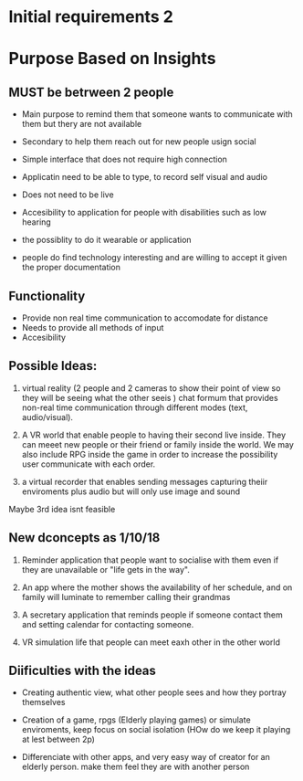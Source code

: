 # Initial requirements 2 

# Purpose Based on Insights 
## MUST be betrween 2 people

* Main purpose to remind them that someone wants to communicate with them but thery are not available

* Secondary to help them reach out for new people usign social  


* Simple interface that does not require high connection 
* Applicatin need to be able to type, to record self visual and audio
* Does not need to be live
* Accesibility to application for people with disabilities such as low hearing 
* the possiblity to do it wearable or application
* people do find technology interesting and are willing to accept it given the proper documentation

## Functionality 

* Provide non real time communication to accomodate for distance
* Needs to provide all methods of input
* Accesibility

## Possible Ideas:
1. virtual reality (2 people and 2 cameras to show their point of view so they will be seeing what the other seeis ) chat formum that provides non-real time communication through different modes (text, audio/visual).
 
1. A VR world that enable people to having their second live inside. They can meeet new people or their friend or family inside the world. We may also include RPG inside the game in order to increase the possibility user communicate with each order.

1. a virtual recorder that enables sending messages capturing theiir enviroments plus audio but will only use image and sound  

Maybe 3rd idea isnt feasible 

## New dconcepts as 1/10/18 

1. Reminder application that people want to socialise with them even if they are unavailable or "life gets in the way". 

1. An app  where the mother shows the availability of her schedule, and on family will luminate to remember calling their grandmas

1. A secretary application that reminds people if someone contact them and setting calendar for contacting someone.

1. VR simulation life that people can meet eaxh other in the other world
 
## Diificulties with the ideas  

*  Creating authentic view, what other people sees and how they portray themselves

* Creation of a game, rpgs (Elderly playing games) or  simulate enviroments, keep focus on social isolation (HOw do we keep it playing at lest between 2p) 

* Differenciate with other apps, and very easy way of creator for an elderly person. make them feel they are with another person 
